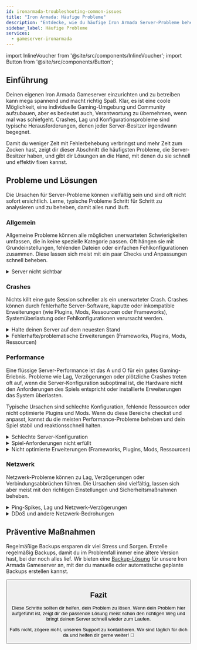 ```yaml
---
id: ironarmada-troubleshooting-common-issues
title: "Iron Armada: Häufige Probleme"
description: "Entdecke, wie du häufige Iron Armada Server-Probleme behebst und löst für ein reibungsloses Gaming-Erlebnis → Jetzt mehr erfahren"
sidebar_label: Häufige Probleme
services:
  - gameserver-ironarmada
---
```


import InlineVoucher from '@site/src/components/InlineVoucher';
import Button from '@site/src/components/Button';

## Einführung

Deinen eigenen Iron Armada Gameserver einzurichten und zu betreiben kann mega spannend und macht richtig Spaß. Klar, es ist eine coole Möglichkeit, eine individuelle Gaming-Umgebung und Community aufzubauen, aber es bedeutet auch, Verantwortung zu übernehmen, wenn mal was schiefgeht. Crashes, Lag und Konfigurationsprobleme sind typische Herausforderungen, denen jeder Server-Besitzer irgendwann begegnet.

Damit du weniger Zeit mit Fehlerbehebung verbringst und mehr Zeit zum Zocken hast, zeigt dir dieser Abschnitt die häufigsten Probleme, die Server-Besitzer haben, und gibt dir Lösungen an die Hand, mit denen du sie schnell und effektiv fixen kannst.


<InlineVoucher />



## Probleme und Lösungen

Die Ursachen für Server-Probleme können vielfältig sein und sind oft nicht sofort ersichtlich. Lerne, typische Probleme Schritt für Schritt zu analysieren und zu beheben, damit alles rund läuft.

### Allgemein
Allgemeine Probleme können alle möglichen unerwarteten Schwierigkeiten umfassen, die in keine spezielle Kategorie passen. Oft hängen sie mit Grundeinstellungen, fehlenden Dateien oder einfachen Fehlkonfigurationen zusammen. Diese lassen sich meist mit ein paar Checks und Anpassungen schnell beheben.

<details>
  <summary>Server nicht sichtbar</summary>

Wenn dein Server nicht sichtbar ist, kann das daran liegen, dass die Initialisierung nicht erfolgreich abgeschlossen wurde. Das kann z.B. an einer fehlerhaften Konfiguration oder beschädigten Dateien liegen. Weitere Infos findest du meist in der Server-Konsole oder in den Log-Dateien. Außerdem solltest du sicherstellen, dass in der Serverliste keine falschen Filtereinstellungen aktiv sind, die verhindern, dass der Server angezeigt wird.

</details>


### Crashes

Nichts killt eine gute Session schneller als ein unerwarteter Crash. Crashes können durch fehlerhafte Server-Software, kaputte oder inkompatible Erweiterungen (wie Plugins, Mods, Ressourcen oder Frameworks), Systemüberlastung oder Fehlkonfigurationen verursacht werden.

<details>
  <summary>Halte deinen Server auf dem neuesten Stand</summary>

Deinen Gameserver immer mit der aktuellsten Version zu betreiben ist super wichtig für Stabilität, Sicherheit und Kompatibilität. Game-Updates, Framework-Änderungen oder Anpassungen an Drittanbieter-Tools können sonst zu ernsten Problemen führen, wenn dein Server veraltet ist.

Ein veralteter Gameserver kann Crashes, unerwartetes Verhalten oder sogar Startprobleme verursachen.

![img](https://screensaver01.zap-hosting.com/index.php/s/JXLHyHeMJqErHLJ/preview)


</details>

<details>
  <summary>Fehlerhafte/problematische Erweiterungen (Frameworks, Plugins, Mods, Ressourcen)</summary>

Crashes werden oft durch fehlerhafte oder veraltete Erweiterungen verursacht. Egal ob Framework, Plugin, Mod oder Ressource – Probleme tauchen auf, wenn eine Erweiterung nicht mit der aktuellen Spielversion kompatibel ist oder Bugs im Code hat.

Das kann zu unerwarteten Server-Crashes, Freezes oder Fehlern führen, besonders wenn mehrere problematische Erweiterungen zusammenwirken. Wenn du vermutest, dass eine Erweiterung schuld ist, deaktiviere sie testweise und schau, ob dein Server ohne sie stabil bleibt. So findest du schnell heraus, welche Erweiterung Ärger macht.

Achte darauf, dass alle Erweiterungen, die du nutzt, aktuell, aktiv gepflegt und auf Kompatibilität mit der aktuellen Spielversion getestet sind, um Crashes und Ausfälle zu vermeiden.

Um die Ursache von Crash-Problemen einzugrenzen, hilft es oft, zusätzlichen Content vorübergehend zu deaktivieren. Starte mit einer Minimal-Konfiguration und prüfe, ob das Problem weiterhin besteht. Wenn es weg ist, füge Erweiterungen, Mods oder Ressourcen Schritt für Schritt wieder hinzu und teste nach jedem Schritt. So findest du gezielt heraus, welches Element Ärger macht. Diese Methode spart Zeit und sorgt dafür, dass du auf Fakten statt Vermutungen basierende Entscheidungen triffst.

</details>

### Performance

Eine flüssige Server-Performance ist das A und O für ein gutes Gaming-Erlebnis. Probleme wie Lag, Verzögerungen oder plötzliche Crashes treten oft auf, wenn die Server-Konfiguration suboptimal ist, die Hardware nicht den Anforderungen des Spiels entspricht oder installierte Erweiterungen das System überlasten.

Typische Ursachen sind schlechte Konfiguration, fehlende Ressourcen oder nicht optimierte Plugins und Mods. Wenn du diese Bereiche checkst und anpasst, kannst du die meisten Performance-Probleme beheben und dein Spiel stabil und reaktionsschnell halten.

<details>
  <summary>Schlechte Server-Konfiguration</summary>

Falsche oder schlecht angepasste Server-Einstellungen können zu höherem Ressourcenverbrauch führen und Performance-Probleme wie Lag oder Ruckler verursachen. Achte darauf, dass deine Konfigurationswerte den empfohlenen Einstellungen für dein Spiel und die Servergröße entsprechen. Überprüfe und passe sie bei Bedarf an, damit dein Server so effizient wie möglich läuft.

Du kannst deine Konfiguration über die verfügbaren Einstellungen im **Settings** Bereich oder direkt in den Konfigurationsdateien unter **Configs** im Webinterface ändern.

</details>

<details>
  <summary>Spiel-Anforderungen nicht erfüllt</summary>

Damit dein Gameserver flüssig und zuverlässig läuft, ist es wichtig, eine Konfiguration zu wählen, die zu deinem geplanten Projekt passt. Die Anforderungen variieren stark je nach Spiel, Nutzung von Erweiterungen wie Mods, Plugins oder Ressourcen und der erwarteten Spielerzahl.

ZAP-Hosting gibt dir während der Bestellung eine empfohlene Mindestkonfiguration an die Hand. Diese Vorschläge basieren auf typischen Anwendungsfällen und helfen dir, gängige Performance-Probleme wie Lag, Crashes oder lange Ladezeiten zu vermeiden.

![img](https://screensaver01.zap-hosting.com/index.php/s/87ADJdwNAXxXxdk/preview)

Halte dich bitte an diese Empfehlungen oder skaliere bei Bedarf hoch, um optimale Stabilität und das beste Erlebnis für dich und deine Spieler zu gewährleisten. Das ist eine Mindestempfehlung.

Je nach Umfang deines Projekts und der Menge an zusätzlichem Content können die benötigten Ressourcen von Anfang an höher sein oder mit der Zeit steigen. In solchen Fällen ist ein Upgrade deines Gameserver-Pakets der einfache Weg, um Performance und Stabilität sicherzustellen.

</details>

<details>
  <summary>Nicht optimierte Erweiterungen (Frameworks, Plugins, Mods, Ressourcen)</summary>

Nicht alle Erweiterungen sind auf Performance getrimmt. Egal ob Framework, Plugin, Mod oder Ressource – eine schlechte Umsetzung kann auf deinem Server zu erheblichen Performance-Problemen führen. Oft funktioniert die Funktionalität zwar, aber die Ausführung ist ineffizient, zu komplex oder belastet die Server-Ressourcen unnötig.

Das kann zu hoher CPU-Auslastung, Speicherlecks, Lag oder sogar Crashes führen, besonders wenn mehrere unoptimierte Komponenten zusammenwirken. Achte immer darauf, dass Erweiterungen aktiv gepflegt, gut dokumentiert und auf Performance getestet sind. Im Zweifel hilft Feedback aus der Community oder das Monitoring der Server-Performance, um problematische Elemente zu identifizieren.

Um die Ursache von Performance-Problemen einzugrenzen, hilft es oft, zusätzlichen Content vorübergehend zu deaktivieren. Starte mit einer Minimal-Konfiguration und prüfe, ob das Problem weiterhin besteht. Wenn es weg ist, füge Erweiterungen, Mods oder Ressourcen Schritt für Schritt wieder hinzu und teste nach jedem Schritt. So findest du gezielt heraus, welches Element Ärger macht, sei es ein Konflikt, Speicherleck oder übermäßiger Ressourcenverbrauch.

Diese Methode spart Zeit und sorgt dafür, dass du auf Fakten statt Vermutungen basierende Entscheidungen triffst.

</details>



### Netzwerk
Netzwerk-Probleme können zu Lag, Verzögerungen oder Verbindungsabbrüchen führen. Die Ursachen sind vielfältig, lassen sich aber meist mit den richtigen Einstellungen und Sicherheitsmaßnahmen beheben.

<details>
  <summary>Ping-Spikes, Lag und Netzwerk-Verzögerungen</summary>

Ping-Spikes, Lag und Netzwerk-Verzögerungen entstehen meist durch begrenzte Server-Ressourcen wie zu wenig CPU-Leistung, RAM oder Bandbreite.

Sie können auch auftreten, wenn der Server durch viele Spieler oder ressourcenintensive Skripte und Plugins überlastet ist. Netzwerkbedingte Probleme wie schlechte Routing-Wege, externe Überlastungen oder ein Serverstandort weit weg von der Spielerbasis erhöhen die Latenz zusätzlich.

Außerdem können Hintergrundprozesse, instabile Internetverbindungen, Paketverluste und veraltete oder falsch konfigurierte Server-Software spürbare Performance-Probleme im Spiel verursachen.

Wenn du Lag oder hohen Ping auf deinem Server hast, kannst du mit ein paar einfachen Schritten die Performance verbessern. Stelle zuerst sicher, dass dein Server die empfohlenen Specs für dein Spiel und Projekt erfüllt oder übertrifft. Ein Serverstandort nahe bei deiner Spielerbasis hilft ebenfalls, die Latenz zu reduzieren.

Wenn du vermutest, dass Routing-Probleme oder externe Netzwerk-Störungen die Ursache sind, zögere nicht, unseren Support zu kontaktieren. Wir helfen dir, die Situation zu analysieren und die beste Lösung zu finden.


</details>

<details>
  <summary>DDoS und andere Netzwerk-Bedrohungen</summary>

Gameserver können gelegentlich Ziel von bösartigen Netzwerk-Angriffen werden, vor allem Distributed Denial of Service (DDoS)-Attacken. Diese fluten den Server mit extrem viel Traffic, was zu Lag, Verbindungsverlust oder sogar kompletter Downtime führt. In anderen Fällen versuchen Angreifer, Netzwerk-Schwachstellen auszunutzen oder die Server-Stabilität durch wiederholte Verbindungsversuche oder ungewöhnliche Datenmuster zu stören.

Die meisten dieser Bedrohungen liegen außerhalb der Kontrolle des normalen Nutzers, aber ZAP-Hosting bietet integrierten Schutz und Abwehrmechanismen, um deinen Server vor gängigen und fortgeschrittenen Angriffen zu schützen. Wenn du vermutest, dass dein Server Ziel eines Angriffs ist und Probleme verursacht, kontaktiere unseren Support für Hilfe und weitere Schritte.

</details>






## Präventive Maßnahmen 

Regelmäßige Backups ersparen dir viel Stress und Sorgen. Erstelle regelmäßig Backups, damit du im Problemfall immer eine ältere Version hast, bei der noch alles lief. Wir bieten eine [Backup-Lösung](gameserver-backups.md) für unsere Iron Armada Gameserver an, mit der du manuelle oder automatische geplante Backups erstellen kannst.



<Button label="ZAP-Storage öffnen" link="https://zap-hosting.com/en/customer/home/storage/" block/>






## Fazit

Diese Schritte sollten dir helfen, dein Problem zu lösen. Wenn dein Problem hier aufgeführt ist, zeigt dir die passende Lösung meist schon den richtigen Weg und bringt deinen Server schnell wieder zum Laufen.

Falls nicht, zögere nicht, unseren Support zu kontaktieren. Wir sind täglich für dich da und helfen dir gerne weiter! 🙂

<InlineVoucher />